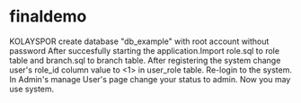 # finaldemo

KOLAYSPOR 
create database "db_example" with root account without password
After succesfully starting the application.Import role.sql to role table and branch.sql to branch table.
After registering the system change user's role_id column value to <1> in user_role table.
Re-login to the system. In Admin's manage User's page change your status to admin.
Now you may use system.

